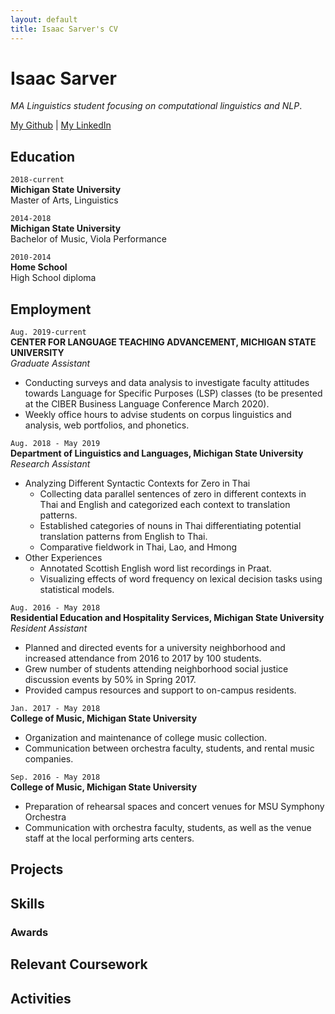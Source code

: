 ```yaml
---
layout: default
title: Isaac Sarver's CV
---
```

# Isaac Sarver
*MA Linguistics student focusing on computational linguistics and NLP*.

<div id="webaddress">
<a href="https://github.com/isaacsarver">My Github</a>
| <a href="https://www.linkedin.com/in/isaac-sarver/">My LinkedIn</a>
</div>


## Education

`2018-current`  
__Michigan State University__  
Master of Arts,  Linguistics  

`2014-2018`  
__Michigan State University__  
Bachelor of Music, Viola Performance  

`2010-2014`  
__Home School__  
High School diploma  


## Employment
`Aug. 2019-current`  
__CENTER FOR LANGUAGE TEACHING ADVANCEMENT, MICHIGAN STATE UNIVERSITY__  
*Graduate Assistant*  
- Conducting surveys and data analysis to investigate faculty attitudes towards Language for Specific Purposes (LSP) classes (to be presented at the CIBER Business Language Conference March 2020).
- Weekly office hours to advise students on corpus linguistics and analysis, web portfolios, and phonetics.

`Aug. 2018 - May 2019`  
__Department of Linguistics and Languages, Michigan State University__  
*Research Assistant*  
+ Analyzing Different Syntactic Contexts for Zero in Thai
    - Collecting data parallel sentences of zero in different contexts in Thai and English and categorized each context to translation patterns.
    - Established categories of nouns in Thai differentiating potential translation patterns from English to Thai.
    - Comparative fieldwork in Thai, Lao, and Hmong
+ Other Experiences
    - Annotated Scottish English word list recordings in Praat.
    - Visualizing effects of word frequency on lexical decision tasks using statistical models.

`Aug. 2016 - May 2018`  
__Residential Education and Hospitality Services, Michigan State University__  
*Resident Assistant*  
+ Planned and directed events for a university neighborhood and increased attendance from 2016 to 2017 by 100 students.
+ Grew number of students attending neighborhood social justice discussion events by 50% in Spring 2017.
+ Provided campus resources and support to on-campus residents.

`Jan. 2017 - May 2018`  
__College of Music, Michigan State University__  
+ Organization and maintenance of college music collection.
+ Communication between orchestra faculty, students, and rental music companies.

`Sep. 2016 - May 2018`  
__College of Music, Michigan State University__  
- Preparation of rehearsal spaces and concert venues for MSU Symphony Orchestra
- Communication with orchestra faculty, students, as well as the venue staff at the local performing arts centers.

## Projects

## Skills


### Awards


## Relevant Coursework


## Activities

<!-- ### Footer

Last updated: May 2013 -->


